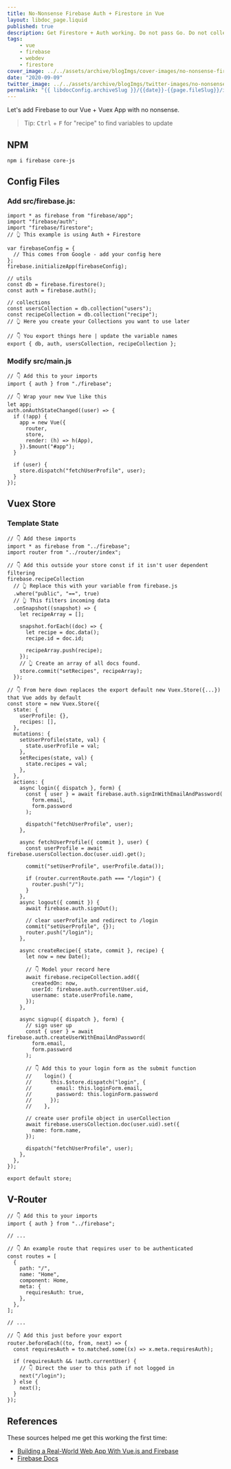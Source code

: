 ```yaml
---
title: No-Nonsense Firebase Auth + Firestore in Vue
layout: libdoc_page.liquid
published: true
description: Get Firestore + Auth working. Do not pass Go. Do not collect 200 tutorials.
tags:
    - vue
    - firebase
    - webdev
    - firestore
cover_image: ../../assets/archive/blogImgs/cover-images/no-nonsense-firebase-auth-and-firestore-in-vue-DEV.png
date: "2020-09-09"
twitter_image: ../../assets/archive/blogImgs/twitter-images/no-nonsense-firebase-auth-and-firestore-in-vue-Twitter.png
permalink: "{{ libdocConfig.archiveSlug }}/{{date}}-{{page.fileSlug}}/index.html"
---
```


Let's add Firebase to our Vue + Vuex App with no nonsense.

> Tip: <kbd>Ctrl</kbd> + <kbd>F</kbd> for "recipe" to find variables to update

## NPM

```bash{codeTitle: "Terminal"}
npm i firebase core-js
```

## Config Files

### Add src/firebase.js:

```js{codeTitle: "src/firebase.js"}
import * as firebase from "firebase/app";
import "firebase/auth";
import "firebase/firestore";
// 👆 This example is using Auth + Firestore

var firebaseConfig = {
  // This comes from Google - add your config here
};
firebase.initializeApp(firebaseConfig);

// utils
const db = firebase.firestore();
const auth = firebase.auth();

// collections
const usersCollection = db.collection("users");
const recipeCollection = db.collection("recipe");
// 👆 Here you create your Collections you want to use later

// 👇 You export things here | update the variable names
export { db, auth, usersCollection, recipeCollection };
```

### Modify src/main.js

```js{codeTitle: "src/main.js"}
// 👇 Add this to your imports
import { auth } from "./firebase";

// 👇 Wrap your new Vue like this
let app;
auth.onAuthStateChanged((user) => {
  if (!app) {
    app = new Vue({
      router,
      store,
      render: (h) => h(App),
    }).$mount("#app");
  }

  if (user) {
    store.dispatch("fetchUserProfile", user);
  }
});
```

## Vuex Store

### Template State

```js{codeTitle: "src/store/index.js"}
// 👇 Add these imports
import * as firebase from "../firebase";
import router from "../router/index";

// 👇 Add this outside your store const if it isn't user dependent filtering
firebase.recipeCollection
  // 👆 Replace this with your variable from firebase.js
  .where("public", "==", true)
  // 👆 This filters incoming data
  .onSnapshot((snapshot) => {
    let recipeArray = [];

    snapshot.forEach((doc) => {
      let recipe = doc.data();
      recipe.id = doc.id;

      recipeArray.push(recipe);
    });
    // 👆 Create an array of all docs found.
    store.commit("setRecipes", recipeArray);
  });

// 👇 From here down replaces the export default new Vuex.Store({...}) that Vue adds by default
const store = new Vuex.Store({
  state: {
    userProfile: {},
    recipes: [],
  },
  mutations: {
    setUserProfile(state, val) {
      state.userProfile = val;
    },
    setRecipes(state, val) {
      state.recipes = val;
    },
  },
  actions: {
    async login({ dispatch }, form) {
      const { user } = await firebase.auth.signInWithEmailAndPassword(
        form.email,
        form.password
      );

      dispatch("fetchUserProfile", user);
    },

    async fetchUserProfile({ commit }, user) {
      const userProfile = await firebase.usersCollection.doc(user.uid).get();

      commit("setUserProfile", userProfile.data());

      if (router.currentRoute.path === "/login") {
        router.push("/");
      }
    },
    async logout({ commit }) {
      await firebase.auth.signOut();

      // clear userProfile and redirect to /login
      commit("setUserProfile", {});
      router.push("/login");
    },

    async createRecipe({ state, commit }, recipe) {
      let now = new Date();

      // 👇 Model your record here
      await firebase.recipeCollection.add({
        createdOn: now,
        userId: firebase.auth.currentUser.uid,
        username: state.userProfile.name,
      });
    },

    async signup({ dispatch }, form) {
      // sign user up
      const { user } = await firebase.auth.createUserWithEmailAndPassword(
        form.email,
        form.password
      );

      // 👇 Add this to your login form as the submit function
      //    login() {
      //      this.$store.dispatch("login", {
      //        email: this.loginForm.email,
      //        password: this.loginForm.password
      //      });
      //    },

      // create user profile object in userCollection
      await firebase.usersCollection.doc(user.uid).set({
        name: form.name,
      });

      dispatch("fetchUserProfile", user);
    },
  },
});

export default store;
```

## V-Router

```js{codeTitle: "src/router/index.js"}
// 👇 Add this to your imports
import { auth } from "../firebase";

// ...

// 👇 An example route that requires user to be authenticated
const routes = [
  {
    path: "/",
    name: "Home",
    component: Home,
    meta: {
      requiresAuth: true,
    },
  },
];

// ...

// 👇 Add this just before your export
router.beforeEach((to, from, next) => {
  const requiresAuth = to.matched.some((x) => x.meta.requiresAuth);

  if (requiresAuth && !auth.currentUser) {
    // 👇 Direct the user to this path if not logged in
    next("/login");
  } else {
    next();
  }
});
```

## References

These sources helped me get this working the first time:

-   [Building a Real-World Web App With Vue.js and Firebase](https://savvyapps.com/blog/definitive-guide-building-web-app-vuejs-firebase)
-   [Firebase Docs](https://firebase.google.com/docs)
